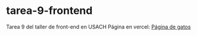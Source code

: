# tarea-9-frontend
Tarea 9 del taller de front-end en USACH
Página en vercel: [Página de gatos](https://tarea-9-frontend.vercel.app/)